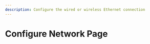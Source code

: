```yaml
---
description: Configure the wired or wireless Ethernet connection
---
```


# Configure Network Page

